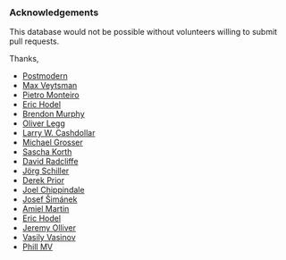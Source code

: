 ### Acknowledgements

This database would not be possible without volunteers willing to submit pull requests.

Thanks,
* [Postmodern](https://github.com/postmodern/)
* [Max Veytsman](https://twitter.com/mveytsman)
* [Pietro Monteiro](https://github.com/pietro)
* [Eric Hodel](https://github.com/drbrain)
* [Brendon Murphy](https://github.com/bemurphy)
* [Oliver Legg](https://github.com/olly)
* [Larry W. Cashdollar](http://vapid.dhs.org/)
* [Michael Grosser](https://github.com/grosser)
* [Sascha Korth](https://github.com/skorth)
* [David Radcliffe](https://github.com/dwradcliffe)
* [Jörg Schiller](https://github.com/joergschiller)
* [Derek Prior](https://github.com/derekprior)
* [Joel Chippindale](https://github.com/mocoso)
* [Josef Šimánek](https://github.com/simi)
* [Amiel Martin](https://github.com/amiel)
* [Eric Hodel](https://github.com/drbrain)
* [Jeremy Olliver](https://github.com/jeremyolliver)
* [Vasily Vasinov](https://github.com/vasinov)
* [Phill MV](https://twitter.com/phillmv)
